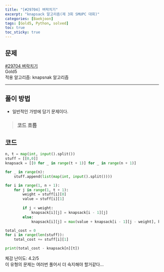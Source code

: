 ```yaml
---
title: "[#29704] 벼락치기"
excerpt: "knapsack 알고리즘(제 3회 SMUPC 대회)"
categories: [Baekjoon]
tags: [Gold5, Python, solved]
toc: true
toc_sticky: true
---
```


## 문제
[#29704 벼락치기](https://www.acmicpc.net/problem/29704) <br>
Gold5 <br>
적용 알고리즘: knapsnak 알고리즘

***

## 풀이 방법
* 일반적인 가방에 담기 문제이다.

> ### 코드 흐름


## 코드
~~~python
n, t = map(int, input().split())
stuff = [[0,0]]
knapsack = [[0 for _ in range(t + 1)] for _ in range(n + 1)]

for _ in range(n):
    stuff.append(list(map(int, input().split())))

for i in range(1, n + 1):
    for j in range(1, t + 1):
        weight = stuff[i][0] 
        value = stuff[i][1]
       
        if j < weight:
            knapsack[i][j] = knapsack[i - 1][j]
        else:
            knapsack[i][j] = max(value + knapsack[i - 1][j - weight], knapsack[i - 1][j])

total_cost = 0
for i in range(len(stuff)):
    total_cost += stuff[i][1]

print(total_cost - knapsack[n][t])
~~~

체감 난이도: 4.2/5 <br>
이 유형의 문제는 여러번 풀어서 더 숙지해야 할거같다...